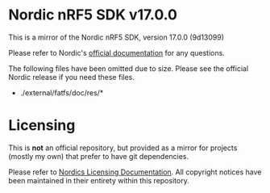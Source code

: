 # Nordic nRF5 SDK v17.0.0

This is a mirror of the Nordic nRF5 SDK, version 17.0.0 (9d13099)

Please refer to Nordic's [official documentation](https://www.nordicsemi.com/Software-and-tools/Software/nRF5-SDK) for any questions.

The following files have been omitted due to size. Please see the official Nordic release if you need these files.

* ./external/fatfs/doc/res/*

# Licensing

This is **not** an official repository, but provided as a mirror for projects (mostly my own) that prefer to have git dependencies.

Please refer to [Nordics Licensing Documentation](./documentation/licenses.txt). All copyright notices have been maintained in their entirety within this repository.